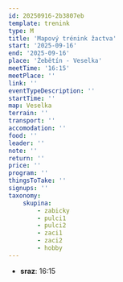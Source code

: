 ```yaml
---
id: 20250916-2b3807eb
template: trenink
type: M
title: 'Mapový trénink žactva'
start: '2025-09-16'
end: '2025-09-16'
place: 'Žebětín - Veselka'
meetTime: '16:15'
meetPlace: ''
link: ''
eventTypeDescription: ''
startTime: ''
map: Veselka
terrain: ''
transport: ''
accomodation: ''
food: ''
leader: ''
note: ''
return: ''
price: ''
program: ''
thingsToTake: ''
signups: ''
taxonomy:
    skupina:
        - zabicky
        - pulci1
        - pulci2
        - zaci1
        - zaci2
        - hobby
---
```


* **sraz**: 16:15
